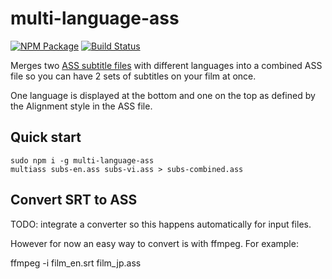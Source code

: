# multi-language-ass
[![NPM Package](https://img.shields.io/npm/v/multi-language-ass.svg?style=flat-square)](https://www.npmjs.org/package/multi-language-ass)
[![Build Status](https://img.shields.io/travis/chatch/multi-language-ass.svg?branch=master&style=flat-square)](https://travis-ci.org/chatch/multi-language-ass)

Merges two [ASS subtitle files](https://www.matroska.org/technical/specs/subtitles/ssa.html) with different languages into a combined ASS file so you can have 2 sets of subtitles on your film at once.

One language is displayed at the bottom and one on the top as defined by the Alignment style in the ASS file.

## Quick start
```
sudo npm i -g multi-language-ass
multiass subs-en.ass subs-vi.ass > subs-combined.ass
```

## Convert SRT to ASS
TODO: integrate a converter so this happens automatically for input files.

However for now an easy way to convert is with ffmpeg. For example:

ffmpeg -i film_en.srt film_jp.ass
